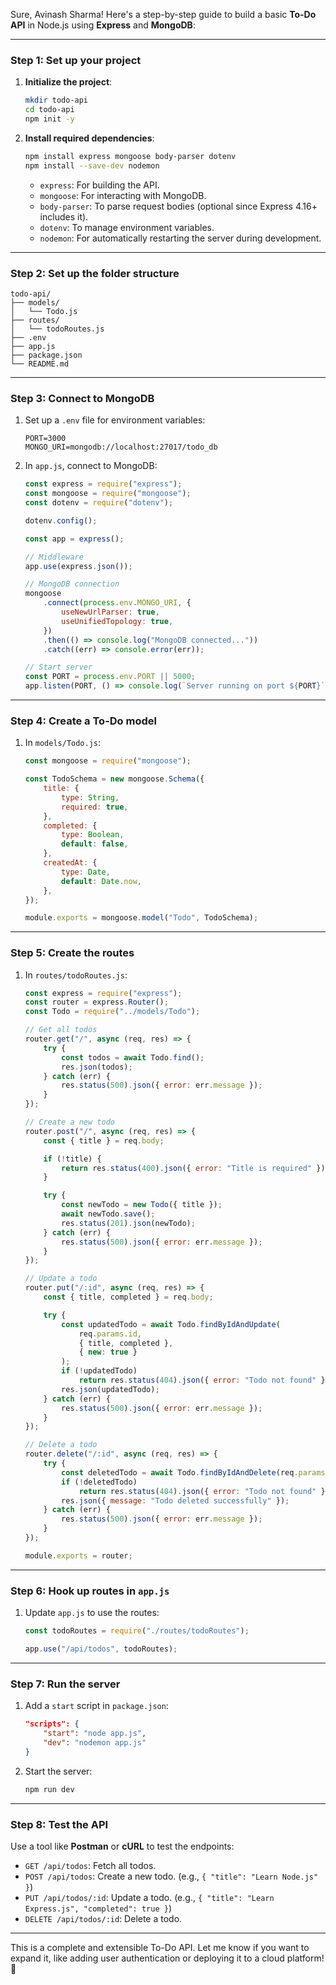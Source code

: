 Sure, Avinash Sharma! Here's a step-by-step guide to build a basic **To-Do API** in Node.js using **Express** and **MongoDB**:

---

### **Step 1: Set up your project**

1. **Initialize the project**:

    ```bash
    mkdir todo-api
    cd todo-api
    npm init -y
    ```

2. **Install required dependencies**:

    ```bash
    npm install express mongoose body-parser dotenv
    npm install --save-dev nodemon
    ```

    - `express`: For building the API.
    - `mongoose`: For interacting with MongoDB.
    - `body-parser`: To parse request bodies (optional since Express 4.16+ includes it).
    - `dotenv`: To manage environment variables.
    - `nodemon`: For automatically restarting the server during development.

---

### **Step 2: Set up the folder structure**

```
todo-api/
├── models/
│   └── Todo.js
├── routes/
│   └── todoRoutes.js
├── .env
├── app.js
├── package.json
└── README.md
```

---

### **Step 3: Connect to MongoDB**

1. Set up a `.env` file for environment variables:

    ```env
    PORT=3000
    MONGO_URI=mongodb://localhost:27017/todo_db
    ```

2. In `app.js`, connect to MongoDB:

    ```javascript
    const express = require("express");
    const mongoose = require("mongoose");
    const dotenv = require("dotenv");

    dotenv.config();

    const app = express();

    // Middleware
    app.use(express.json());

    // MongoDB connection
    mongoose
        .connect(process.env.MONGO_URI, {
            useNewUrlParser: true,
            useUnifiedTopology: true,
        })
        .then(() => console.log("MongoDB connected..."))
        .catch((err) => console.error(err));

    // Start server
    const PORT = process.env.PORT || 5000;
    app.listen(PORT, () => console.log(`Server running on port ${PORT}`));
    ```

---

### **Step 4: Create a To-Do model**

1. In `models/Todo.js`:

    ```javascript
    const mongoose = require("mongoose");

    const TodoSchema = new mongoose.Schema({
        title: {
            type: String,
            required: true,
        },
        completed: {
            type: Boolean,
            default: false,
        },
        createdAt: {
            type: Date,
            default: Date.now,
        },
    });

    module.exports = mongoose.model("Todo", TodoSchema);
    ```

---

### **Step 5: Create the routes**

1. In `routes/todoRoutes.js`:

    ```javascript
    const express = require("express");
    const router = express.Router();
    const Todo = require("../models/Todo");

    // Get all todos
    router.get("/", async (req, res) => {
        try {
            const todos = await Todo.find();
            res.json(todos);
        } catch (err) {
            res.status(500).json({ error: err.message });
        }
    });

    // Create a new todo
    router.post("/", async (req, res) => {
        const { title } = req.body;

        if (!title) {
            return res.status(400).json({ error: "Title is required" });
        }

        try {
            const newTodo = new Todo({ title });
            await newTodo.save();
            res.status(201).json(newTodo);
        } catch (err) {
            res.status(500).json({ error: err.message });
        }
    });

    // Update a todo
    router.put("/:id", async (req, res) => {
        const { title, completed } = req.body;

        try {
            const updatedTodo = await Todo.findByIdAndUpdate(
                req.params.id,
                { title, completed },
                { new: true }
            );
            if (!updatedTodo)
                return res.status(404).json({ error: "Todo not found" });
            res.json(updatedTodo);
        } catch (err) {
            res.status(500).json({ error: err.message });
        }
    });

    // Delete a todo
    router.delete("/:id", async (req, res) => {
        try {
            const deletedTodo = await Todo.findByIdAndDelete(req.params.id);
            if (!deletedTodo)
                return res.status(404).json({ error: "Todo not found" });
            res.json({ message: "Todo deleted successfully" });
        } catch (err) {
            res.status(500).json({ error: err.message });
        }
    });

    module.exports = router;
    ```

---

### **Step 6: Hook up routes in `app.js`**

1. Update `app.js` to use the routes:

    ```javascript
    const todoRoutes = require("./routes/todoRoutes");

    app.use("/api/todos", todoRoutes);
    ```

---

### **Step 7: Run the server**

1. Add a `start` script in `package.json`:

    ```json
    "scripts": {
        "start": "node app.js",
        "dev": "nodemon app.js"
    }
    ```

2. Start the server:
    ```bash
    npm run dev
    ```

---

### **Step 8: Test the API**

Use a tool like **Postman** or **cURL** to test the endpoints:

-   `GET /api/todos`: Fetch all todos.
-   `POST /api/todos`: Create a new todo. (e.g., `{ "title": "Learn Node.js" }`)
-   `PUT /api/todos/:id`: Update a todo. (e.g., `{ "title": "Learn Express.js", "completed": true }`)
-   `DELETE /api/todos/:id`: Delete a todo.

---

This is a complete and extensible To-Do API. Let me know if you want to expand it, like adding user authentication or deploying it to a cloud platform! 🚀
